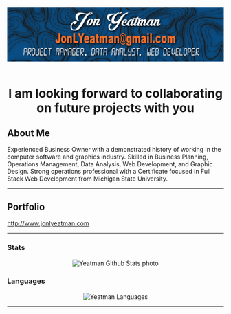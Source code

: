 <div align="center">
<img src="JonYeatmanTimeline.png" alt=" Jon Yeatman header photo" align="center">
</div>
<br>

<h1 align="center">I am looking forward to collaborating on future projects with you</h1>


<!-- <img src="readme_banner.png" alt="header photo"><br> -->

## About Me
Experienced Business Owner with a demonstrated history of working in the computer software and graphics industry. Skilled in Business Planning, Operations Management, Data Analysis, Web Development, and Graphic Design. Strong operations professional with a Certificate focused in Full Stack Web Development from Michigan State University.

---

## Portfolio
http://www.jonlyeatman.com

---


### Stats

<div align="center">
  <img align="center" src="https://github-readme-stats.vercel.app/api?username=Yeatman51&show_icons=true&theme=react" alt="Yeatman Github Stats photo"/>

  <!-- [![DenverCoder1's github streak](https://github-readme-streak-stats.herokuapp.com/?user=Yeatman51&theme=blue-green)](https://github.com/DenverCoder1/github-readme-streak-stats) -->

</div>


<!-- ![Jon Yeatman's GitHub stats](https://github-readme-stats.vercel.app/api?username=Yeatman51&show_icons=true&theme=react) -->

### Languages

<div align="center">
    <img align="center" src="https://github-readme-stats.vercel.app/api/top-langs/?username=Yeatman51&langs_count=13" alt="Yeatman Languages"/>
</div>

<!-- [![Top Langs](https://github-readme-stats.vercel.app/api/top-langs/?username=Yeatman51&langs_count=7)](https://github.com/Yeatman51/github-readme-stats) -->



---
<!--
**Yeatman51/yeatman51** is a ✨ _special_ ✨ repository because its `README.md` (this file) appears on your GitHub profile.

Here are some ideas to get you started:

- 🔭 I’m currently working on ...
- 🌱 I’m currently learning ...
- 👯 I’m looking to collaborate on ...
- 🤔 I’m looking for help with ...
- 💬 Ask me about ...
- 📫 How to reach me: ...
- 😄 Pronouns: ...
- ⚡ Fun fact: ...
-->

